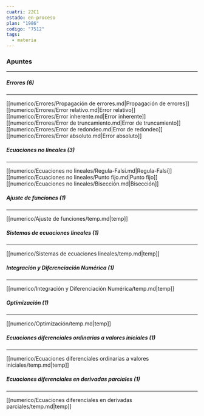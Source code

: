 ```yaml
---
cuatri: 22C1
estado: en-proceso
plan: "1986"
codigo: "7512"
tags:
  - materia
---
```

### Apuntes 
---
##### Errores (6)
---
[[numerico/Errores/Propagación de errores.md|Propagación de errores]]
[[numerico/Errores/Error relativo.md|Error relativo]]
[[numerico/Errores/Error inherente.md|Error inherente]]
[[numerico/Errores/Error de truncamiento.md|Error de truncamiento]]
[[numerico/Errores/Error de redondeo.md|Error de redondeo]]
[[numerico/Errores/Error absoluto.md|Error absoluto]]

##### Ecuaciones no lineales (3)
---
[[numerico/Ecuaciones no lineales/Regula-Falsi.md|Regula-Falsi]]
[[numerico/Ecuaciones no lineales/Punto fijo.md|Punto fijo]]
[[numerico/Ecuaciones no lineales/Bisección.md|Bisección]]

##### Ajuste de funciones (1)
---
[[numerico/Ajuste de funciones/temp.md|temp]]

##### Sistemas de ecuaciones lineales (1)
---
[[numerico/Sistemas de ecuaciones lineales/temp.md|temp]]

##### Integración y Diferenciación Numérica (1)
---
[[numerico/Integración y Diferenciación Numérica/temp.md|temp]]

##### Optimización (1)
---
[[numerico/Optimización/temp.md|temp]]

##### Ecuaciones diferenciales ordinarias a valores iniciales (1)
---
[[numerico/Ecuaciones diferenciales ordinarias a valores iniciales/temp.md|temp]]

##### Ecuaciones diferenciales en derivadas parciales (1)
---
[[numerico/Ecuaciones diferenciales en derivadas parciales/temp.md|temp]]

